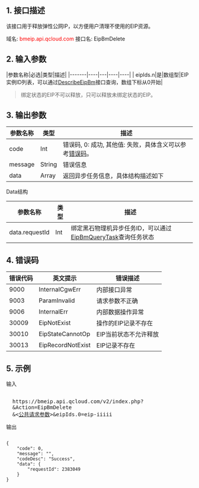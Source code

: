 ## 1. 接口描述
该接口用于释放弹性公网IP，以方便用户清理不使用的EIP资源。

域名: <font style="color:red">bmeip.api.qcloud.com</font>
接口名: EipBmDelete



 

## 2. 输入参数
 
|参数名称|必选|类型|描述|
|-------|----|---|----|----|
| eipIds.n|是|数组型|EIP实例ID列表，可以通过[DescribeEipBm](/doc/api/456/6671)接口查询，数组下标从0开始|

 > 绑定状态的EIP不可以释放，只可以释放未绑定状态的EIP。

## 3. 输出参数
| 参数名称 | 类型 | 描述 |
|---------|---------|---------|
| code |  Int | 错误码, 0: 成功, 其他值: 失败，具体含义可以参考[错误码](/doc/api/456/6725)。 |
| message |   String | 错误信息 |
| data |   Array | 返回异步任务信息，具体结构描述如下 |

Data结构

|参数名称|类型|描述|
|---|---|---|
| data.requestId | Int | 绑定黑石物理机异步任务ID，可以通过[EipBmQueryTask](/doc/api/456/6670)查询任务状态|

## 4. 错误码
|错误代码|英文提示|错误描述|
|---|---|---|
|9000|InternalCgwErr|内部接口异常|
|9003|ParamInvalid|请求参数不正确|
|9006|InternalErr|内部数据操作异常|
|30009|EipNotExist|操作的EIP记录不存在|
|30010|EipStateCannotOp|EIP当前状态不允许释放|
|30013|EipRecordNotExist|EIP记录不存在|

## 5. 示例
 
输入
<pre>

  https://bmeip.api.qcloud.com/v2/index.php?
  &Action=EipBmDelete
  &<<a href="https://cloud.tencent.com/doc/api/229/6976">公共请求参数</a>>&eipIds.0=eip-iiiii
</pre>

输出
```

{
    "code": 0,
    "message": "",
    "codeDesc": "Success",
    "data": {
        "requestId": 2383049
    }
}

```

